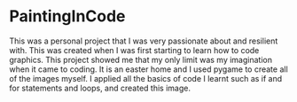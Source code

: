 # PaintingInCode

This was a personal project that I was very passionate about and resilient with. 
This was created when I was first starting to learn how to code graphics. 
This project showed me that my only limit was my imagination when it came to coding.
It is an easter home and I used pygame to create all of the images myself. 
I applied all the basics of code I learnt such as if and for statements and loops, and created this image.
